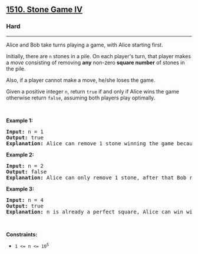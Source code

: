 <h2><a href="https://leetcode.com/problems/stone-game-iv/">1510. Stone Game IV</a></h2><h3>Hard</h3><hr><div><p>Alice and Bob take turns playing a game, with Alice starting first.</p>

<p>Initially, there are <code>n</code> stones in a pile. On each player's turn, that player makes a <em>move</em> consisting of removing <strong>any</strong> non-zero <strong>square number</strong> of stones in the pile.</p>

<p>Also, if a player cannot make a move, he/she loses the game.</p>

<p>Given a positive integer <code>n</code>, return <code>true</code> if and only if Alice wins the game otherwise return <code>false</code>, assuming both players play optimally.</p>

<p>&nbsp;</p>
<p><strong>Example 1:</strong></p>

<pre><strong>Input:</strong> n = 1
<strong>Output:</strong> true
<strong>Explanation: </strong>Alice can remove 1 stone winning the game because Bob doesn't have any moves.</pre>

<p><strong>Example 2:</strong></p>

<pre><strong>Input:</strong> n = 2
<strong>Output:</strong> false
<strong>Explanation: </strong>Alice can only remove 1 stone, after that Bob removes the last one winning the game (2 -&gt; 1 -&gt; 0).
</pre>

<p><strong>Example 3:</strong></p>

<pre><strong>Input:</strong> n = 4
<strong>Output:</strong> true
<strong>Explanation:</strong> n is already a perfect square, Alice can win with one move, removing 4 stones (4 -&gt; 0).
</pre>

<p>&nbsp;</p>
<p><strong>Constraints:</strong></p>

<ul>
	<li><code>1 &lt;= n &lt;= 10<sup>5</sup></code></li>
</ul>
</div>